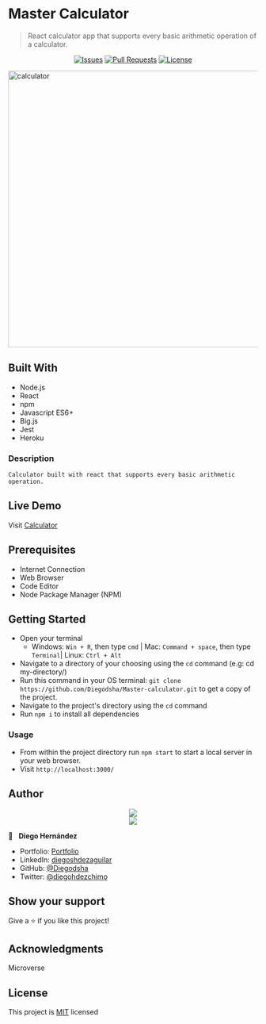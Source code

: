 # Master Calculator

>React calculator app that supports every basic arithmetic operation of a calculator.

<p align="center">
  <a href="https://github.com/Diegodsha/Master-calculator/issues">
  <img src="https://img.shields.io/github/issues-raw/Diegodsha/Master-calculator?style=for-the-badge"
       alt="Issues"></a>
   <a href="https://github.com/Diegodsha/Master-calculator/pulls">
  <img src="https://img.shields.io/github/issues-pr/Diegodsha/Master-calculator?style=for-the-badge"
       alt="Pull Requests"></a>
   <a href="https://github.com/Diegodsha/Master-calculator/blob/feature/hooks/LICENSE">
  <img src="https://img.shields.io/github/license/Diegodsha/Master-calculator?style=for-the-badge"
       alt="License"></a>
</p>


<img width="558" alt="calculator" src="https://user-images.githubusercontent.com/70416006/124183321-aa6d7780-da7d-11eb-8be5-4ace70a311a5.png">

## Built With


- Node.js
- React
- npm
- Javascript ES6+
- Big.js
- Jest
- Heroku

### Description

    Calculator built with react that supports every basic arithmetic operation.

## Live Demo

Visit [Calculator](https://master-calculator.herokuapp.com)

## Prerequisites

  - Internet Connection
  - Web Browser
  - Code Editor 
  - Node Package Manager (NPM)

## Getting Started

- Open your terminal 
  - Windows: `Win + R`, then type `cmd` | Mac: `Command + space`, then type `Terminal`| Linux: `Ctrl + Alt`
- Navigate to a directory of your choosing using the `cd` command (e.g: cd my-directory/)
- Run this command in your OS terminal: `git clone https://github.com/Diegodsha/Master-calculator.git` to get a copy of the project.
- Navigate to the project's directory using the `cd` command
- Run `npm i` to install all dependencies

### Usage

- From within the project directory run `npm start` to start a local server in your web browser.
- Visit `http://localhost:3000/`


## Author
<div align="center">
<img src="https://user-images.githubusercontent.com/70416006/121233844-aff9e800-c858-11eb-99e4-d36b833d3fa9.png">
</div>
<div align="center">
<img src="https://user-images.githubusercontent.com/70416006/121235243-42e75200-c85a-11eb-967d-ea05dd5efe1f.png">
</div>

👤 &nbsp; **Diego Hernández**
- Portfolio: [Portfolio](https://dshagui.com/)
- LinkedIn: [diegoshdezaguilar](https://www.linkedin.com/in/diegoshdezaguilar/)
- GitHub: [@Diegodsha](https://github.com/Diegodsha)
- Twitter: [@diegohdezchimo](https://twitter.com/diegohdezchimo)

## Show your support

Give a ⭐️ if you like this project!

## Acknowledgments

Microverse

## License

This project is [MIT]() licensed
